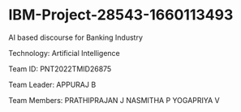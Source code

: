 # IBM-Project-28543-1660113493
AI based discourse for Banking Industry

Technology: Artificial Intelligence

Team ID: PNT2022TMID26875

Team Leader: APPURAJ B

Team Members: PRATHIPRAJAN J
              NASMITHA P
              YOGAPRIYA V

